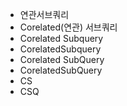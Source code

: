 - 연관서브쿼리
- Corelated(연관) 서브쿼리
- Corelated Subquery
- CorelatedSubquery
- Corelated SubQuery
- CorelatedSubQuery
- CS
- CSQ